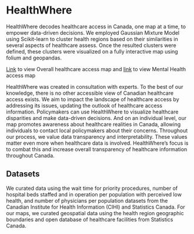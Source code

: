 # HealthWhere
HealthWhere decodes healthcare access in Canada, one map at a time, to empower data-driven decisions. We employed Gaussian Mixture Model using Scikit-learn  to cluster health regions based on their similarities in several aspects of healthcare assess. Once the resulted clusters were defined, these clusters were visualized on a fully interactive map using folium and geopandas.

[Link](https://healthwhere.github.io/OverallHealthcareAccessMap.html) to view Overall healthcare access map and [link](
https://healthwhere.github.io/MentalHealthcareAccessMap.html) to view Mental Health access map

HealthWhere was created in consultation with experts. To the best of our knowledge, there is no other accessible view of Canadian healthcare access exists. We aim to impact the landscape of healthcare access by addressing its issues, updating the outlook of healthcare access information. Policymakers can use HealthWhere to visualize healthcare disparities and make data-driven decisions. And on an individual level, our map promotes awareness about healthcare realities in Canada, allowing individuals to contact local policymakers about their concerns. Throughout our process, we value data transparency and interpretability. These values matter even more when healthcare data is involved. HealthWhere’s focus is to combat this and increase overall transparency of healthcare information throughout Canada.

## Datasets

We curated data using the wait time for priority procedures, number of hospital beds staffed and in operation per population with perceived low health, and number of physicians per population datasets from the Canadian Institute for Health Information (CIHI) and Statistics Canada. For our maps, we curated geospatial data using the health region geographic boundaries and open database of healthcare facilities from Statistics Canada.

